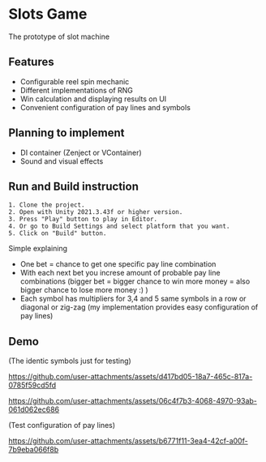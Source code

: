 ﻿# Slots Game
The prototype of slot machine

## Features
- Configurable reel spin mechanic
- Different implementations of RNG
- Win calculation and displaying results on UI
- Convenient configuration of pay lines and symbols

## Planning to implement
- DI container (Zenject or VContainer)
- Sound and visual effects 

## Run and Build instruction
````
1. Clone the project.
2. Open with Unity 2021.3.43f or higher version.
3. Press "Play" button to play in Editor.
4. Or go to Build Settings and select platform that you want.
5. Click on "Build" button.
````
Simple explaining
- One bet = chance to get one specific pay line combination
- With each next bet you increse amount of probable pay line combinations (bigger bet = bigger chance to win more money = also bigger chance to lose more money :) )
- Each symbol has multipliers for 3,4 and 5 same symbols in a row or diagonal or zig-zag (my implementation provides easy configuration of pay lines)
  
## Demo
(The identic symbols just for testing)

https://github.com/user-attachments/assets/d417bd05-18a7-465c-817a-0785f59cd5fd


https://github.com/user-attachments/assets/06c4f7b3-4068-4970-93ab-061d062ec686

(Test configuration of pay lines)

https://github.com/user-attachments/assets/b6771f11-3ea4-42cf-a00f-7b9eba066f8b

